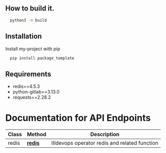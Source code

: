 ## How to build it.

```bash
  python3 -m build
```

## Installation

Install my-project with pip

```bash
  pip install package_template
```

## Requirements

* redis==4.5.3
* python-gitlab==3.13.0
* requests==2.28.2

# Documentation for API Endpoints

| Class | Method                     | Description                                   |                                   
|-------|----------------------------|-----------------------------------------------|
| redis | [**redis**](docs/redis.md) | IIIdevops operator redis and related function |
